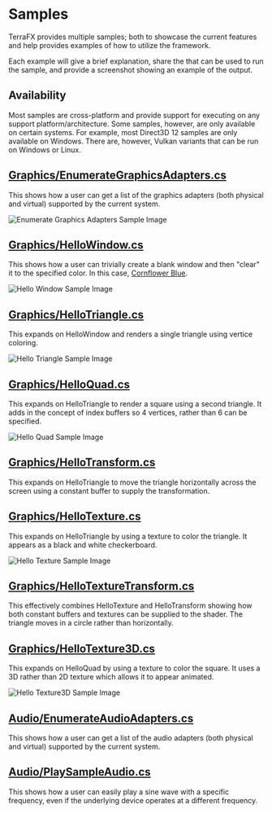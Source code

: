 # Samples

TerraFX provides multiple samples; both to showcase the current features and help provides examples of how to utilize the framework.

Each example will give a brief explanation, share the that can be used to run the sample, and provide a screenshot showing an example of the output.

## Availability

Most samples are cross-platform and provide support for executing on any support platform/architecture. Some samples, however, are only available on certain systems. For example, most Direct3D 12 samples are only available on Windows. There are, however, Vulkan variants that can be run on Windows or Linux.

## [Graphics/EnumerateGraphicsAdapters.cs](../../samples/TerraFX/Graphics/EnumerateGraphicsAdapters.cs)

This shows how a user can get a list of the graphics adapters (both physical and virtual) supported by the current system.

![Enumerate Graphics Adapters Sample Image](https://blob.terrafx.dev/images/samples/EnumerateGraphicsAdapters.png)

## [Graphics/HelloWindow.cs](../../samples/TerraFX/Graphics/HelloWindow.cs)

This shows how a user can trivially create a blank window and then "clear" it to the specified color. In this case, [Cornflower Blue](https://en.wikipedia.org/wiki/Cornflower_blue).

![Hello Window Sample Image](https://blob.terrafx.dev/images/samples/HelloWindow.png)

## [Graphics/HelloTriangle.cs](../../samples/TerraFX/Graphics/HelloTriangle.cs)

This expands on HelloWindow and renders a single triangle using vertice coloring.

![Hello Triangle Sample Image](https://blob.terrafx.dev/images/samples/HelloTriangle.png)

## [Graphics/HelloQuad.cs](../../samples/TerraFX/Graphics/HelloQuad.cs)

This expands on HelloTriangle to render a square using a second triangle. It adds in the concept of index buffers so 4 vertices, rather than 6 can be specified.

![Hello Quad Sample Image](https://blob.terrafx.dev/images/samples/HelloQuad.png)

## [Graphics/HelloTransform.cs](../../samples/TerraFX/Graphics/HelloTransform.cs)

This expands on HelloTriangle to move the triangle horizontally across the screen using a constant buffer to supply the transformation.

## [Graphics/HelloTexture.cs](../../samples/TerraFX/Graphics/HelloTexture.cs)

This expands on HelloTriangle by using a texture to color the triangle. It appears as a black and white checkerboard.

![Hello Texture Sample Image](https://blob.terrafx.dev/images/samples/HelloTexture.png)

## [Graphics/HelloTextureTransform.cs](../../samples/TerraFX/Graphics/HelloTextureTransform.cs)

This effectively combines HelloTexture and HelloTransform showing how both constant buffers and textures can be supplied to the shader. The triangle moves in a circle rather than horizontally.

## [Graphics/HelloTexture3D.cs](../../samples/TerraFX/Graphics/HelloTexture3D.cs)

This expands on HelloQuad by using a texture to color the square. It uses a 3D rather than 2D texture which allows it to appear animated.

![Hello Texture3D Sample Image](https://blob.terrafx.dev/images/samples/HelloTexture3D.png)

## [Audio/EnumerateAudioAdapters.cs](../../samples/TerraFX/Audio/EnumerateAudioAdapters.cs)

This shows how a user can get a list of the audio adapters (both physical and virtual) supported by the current system.

## [Audio/PlaySampleAudio.cs](../../samples/TerraFX/Audio/PlaySampleAudio.cs)

This shows how a user can easily play a sine wave with a specific frequency, even if the underlying device operates at a different frequency.
